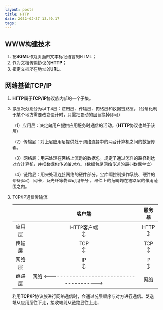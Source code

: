 ```yaml
---
layout: posts
title: HTTP
date: 2022-03-27 12:40:17
tags:
---
```


## WWW构建技术

1. 把**SGML**作为页面的文本标记语言的HTML；
2. 作为文档传输协议的**HTTP**；
3. 指定文档所在地址的**URL**。

## 网络基础TCP/IP

1. **HTTP**属于**TCP/IP**协议族内部的一个子集。

2. 按层次分别分为以下4层：应用层、传输层、网络层和数据链路层。（分层化利于某个地方需要改变设计时，只需把变动的层替换掉即可）

   （1）应用层：决定向用户提供应用服务时通信的活动。（**HTTP**协议也处于该层）

   （2）传输层：对上层应用层提供处于网络连接中的两台计算机之间的数据传输。

   （3）网络层：用来处理在网络上流动的数据包。规定了通过怎样的路径到达对方计算机，并把数据包传送给对方。（数据包是网络传送的最小数据单位）

   （4）链路层：用来处理连接网络的硬件部分。宝库啊控制操作系统、硬件的设备驱动、网卡，及光纤等物理可见部分 。硬件上的范畴均在链路层的作用范围之内。
   
3. TCP/IP通信传输流

   |        |                     客户端                     |   服务器    |
   | :----: | :--------------------------------------------: | :---------: |
   | 应用层 |               HTTP客户端<br />↕                | HTTP<br />↕ |
   | 传输层 |                   TCP<br />↕                   | TCP<br />↕  |
   | 网络层 |                   IP<br />↕                    |  IP<br />↕  |
   | 链路层 | 网络 <---------------------------------------> |    网络     |

   利用**TCP/IP**协议族进行网络通信时，会通过分层顺序与对方进行通信。发送端从应用层往下走，接收端则从链路层往上走。
